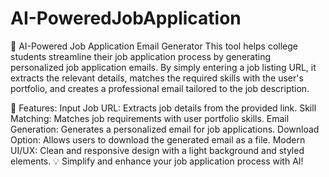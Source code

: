 # AI-PoweredJobApplication
📧 AI-Powered Job Application Email Generator
This tool helps college students streamline their job application process by generating personalized job application emails. By simply entering a job listing URL, it extracts the relevant details, matches the required skills with the user's portfolio, and creates a professional email tailored to the job description.

🔧 Features:
Input Job URL: Extracts job details from the provided link.
Skill Matching: Matches job requirements with user portfolio skills.
Email Generation: Generates a personalized email for job applications.
Download Option: Allows users to download the generated email as a file.
Modern UI/UX: Clean and responsive design with a light background and styled elements.
💡 Simplify and enhance your job application process with AI!
